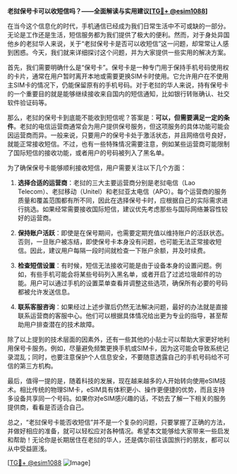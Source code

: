 **老挝保号卡可以收短信吗？——全面解读与实用建议[[TG💪+ @esim1088](https://t.me/s/esim1088)]**

在当今这个信息化的时代，手机通信已经成为我们日常生活中不可或缺的一部分。无论是工作还是生活，短信服务都为我们提供了极大的便利。然而，对于身处异国他乡的老挝华人来说，关于“老挝保号卡是否可以收短信”这一问题，却常常让人感到困惑。今天，我们就来详细探讨这个问题，并为大家提供一些实用的解决方案。

首先，我们需要明确什么是“保号卡”。保号卡是一种专门用于保持手机号码使用权的卡片，通常在用户暂时离开本地或需要更换SIM卡时使用。它允许用户在不使用主SIM卡的情况下，仍能保留原有的手机号码。对于老挝的华人来说，持有保号卡的一个重要目的就是能够继续接收来自国内的短信通知，比如银行转账确认、社交软件验证码等。

那么，老挝的保号卡到底能不能收到短信呢？答案是：**可以，但需要满足一定的条件**。老挝的电信运营商通常会为用户提供保号服务，但这项服务的具体功能可能会因运营商而异。一般来说，只要用户的保号卡处于激活状态，并且网络信号良好，就能正常接收短信。不过，也有一些特殊情况需要注意，例如某些运营商可能限制了国际短信的接收功能，或者用户的号码被列入了黑名单。

为了确保保号卡能够顺利接收短信，用户需要关注以下几个方面：

1. **选择合适的运营商**：老挝的三大主要运营商分别是老挝电信（Lao Telecom）、老挝移动（Unitel）和老挝亚太电信（APG）。每个运营商的服务质量和覆盖范围都有所不同，因此在选择保号卡时，应根据自己的实际需求进行挑选。如果经常需要接收国际短信，建议优先考虑那些与国际网络兼容性较好的运营商。

2. **保持账户活跃**：即使是在保号期间，也需要定期充值以维持账户的活跃状态。否则，一旦账户被冻结，即使保号卡本身没有问题，也可能无法正常接收短信。因此，建议用户每隔一段时间就检查一下账户余额，并及时续费。

3. **检查短信设置**：有时候，短信无法接收可能是由于设备本身的设置问题。例如，有些手机可能会将某些号码列入黑名单，或者开启了过滤垃圾邮件的功能。用户可以通过手机的设置菜单查看并调整这些选项，确保所有必要的号码都被允许发送信息。

4. **联系客服咨询**：如果经过上述步骤后仍然无法解决问题，最好的办法就是直接联系运营商的客服中心。他们可以根据具体情况给出更为专业的指导，甚至帮助用户排查潜在的技术故障。

除了以上提到的技术层面的因素外，还有一些其他的小贴士可以帮助大家更好地利用保号卡服务。例如，尽量避免频繁更换手机或SIM卡，因为这可能会导致系统记录混乱；同时，也要注意保护个人信息安全，不要随意透露自己的手机号码给不可信的第三方机构。

最后，值得一提的是，随着科技的发展，现在越来越多的人开始转向使用eSIM技术。相比传统的物理SIM卡，eSIM具有体积更小、操作更便捷的优势，而且支持多设备共享同一个号码。如果你对eSIM感兴趣的话，不妨去了解一下相关的服务提供商，看看是否适合自己。

总之，“老挝保号卡能否收短信”并不是一个复杂的问题，只要掌握了正确的方法，并做好相应的准备，就可以轻松应对各种情况。希望本文能够给大家带来一些启发和帮助！无论你是长期居住在老挝的华人，还是偶尔前往该国旅行的朋友，都可以从中受益匪浅。

[[TG💪+ @esim1088](https://t.me/s/esim1088) ![Image](https://i.postimg.cc/4NQfJmqS/Snipaste-2025-05-13-00-14-12.png)]